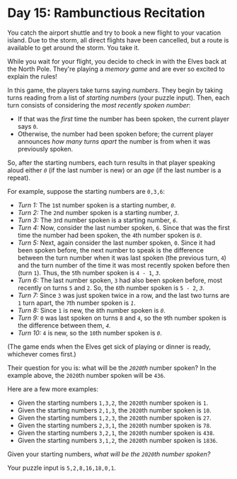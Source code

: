 # Day 15: Rambunctious Recitation

You catch the airport shuttle and try to book a new flight to your vacation island. Due to the storm, all direct flights have been cancelled, but a route is available to get around the storm. You take it.

While you wait for your flight, you decide to check in with the Elves back at the North Pole. They're playing a _memory game_ and are ever so excited to explain the rules!

In this game, the players take turns saying _numbers_. They begin by taking turns reading from a list of _starting numbers_ (your puzzle input). Then, each turn consists of considering the _most recently spoken number_:

* If that was the _first_ time the number has been spoken, the current player says `0`.
* Otherwise, the number had been spoken before; the current player announces _how many turns apart_ the number is from when it was previously spoken.

So, after the starting numbers, each turn results in that player speaking aloud either _`0`_ (if the last number is new) or an _age_ (if the last number is a repeat).

For example, suppose the starting numbers are `0,3,6`:

* _Turn 1:_ The `1`st number spoken is a starting number, _`0`_.
* _Turn 2:_ The `2`nd number spoken is a starting number, _`3`_.
* _Turn 3:_ The `3`rd number spoken is a starting number, _`6`_.
* _Turn 4:_ Now, consider the last number spoken, `6`. Since that was the first time the number had been spoken, the `4`th number spoken is _`0`_.
* _Turn 5:_ Next, again consider the last number spoken, `0`. Since it had been spoken before, the next number to speak is the difference between the turn number when it was last spoken (the previous turn, `4`) and the turn number of the time it was most recently spoken before then (turn `1`). Thus, the `5`th number spoken is `4 - 1`, _`3`_.
* _Turn 6:_ The last number spoken, `3` had also been spoken before, most recently on turns `5` and `2`. So, the `6`th number spoken is `5 - 2`, _`3`_.
* _Turn 7:_ Since `3` was just spoken twice in a row, and the last two turns are `1` turn apart, the `7`th number spoken is _`1`_.
* _Turn 8:_ Since `1` is new, the `8`th number spoken is _`0`_.
* _Turn 9:_ `0` was last spoken on turns `8` and `4`, so the `9`th number spoken is the difference between them, _`4`_.
* _Turn 10:_ `4` is new, so the `10`th number spoken is _`0`_.

(The game ends when the Elves get sick of playing or dinner is ready, whichever comes first.)

Their question for you is: what will be the _`2020`th_ number spoken? In the example above, the `2020`th number spoken will be `436`.

Here are a few more examples:

* Given the starting numbers `1,3,2`, the `2020`th number spoken is `1`.
* Given the starting numbers `2,1,3`, the `2020`th number spoken is `10`.
* Given the starting numbers `1,2,3`, the `2020`th number spoken is `27`.
* Given the starting numbers `2,3,1`, the `2020`th number spoken is `78`.
* Given the starting numbers `3,2,1`, the `2020`th number spoken is `438`.
* Given the starting numbers `3,1,2`, the `2020`th number spoken is `1836`.

Given your starting numbers, _what will be the `2020`th number spoken?_

Your puzzle input is `5,2,8,16,18,0,1`.
